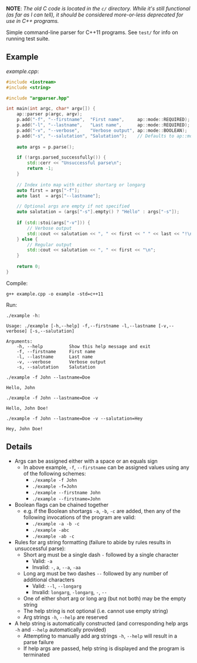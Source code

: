 **NOTE**: *The old C code is located in the `c/` directory. While it's still functional (as far as I can tell), it should be considered more-or-less deprecated for use in C++ programs.*

Simple command-line parser for C++11 programs. See `test/` for info on running test suite.

## Example

*example.cpp*:
```cpp
#include <iostream>
#include <string>

#include "argparser.hpp"

int main(int argc, char* argv[]) {
    ap::parser p(argc, argv);
    p.add("-f", "--firstname",  "First name",     ap::mode::REQUIRED);
    p.add("-l", "--lastname",   "Last name",      ap::mode::REQUIRED);
    p.add("-v", "--verbose",    "Verbose output", ap::mode::BOOLEAN);
    p.add("-s", "--salutation", "Salutation");    // Defaults to ap::mode::OPTIONAL
    
    auto args = p.parse();

    if (!args.parsed_successfully()) {
		std::cerr << "Unsuccessful parse\n";	
        return -1;
    }
   
    // Index into map with either shortarg or longarg 
    auto first = args["-f"];
    auto last  = args["--lastname"];

	// Optional args are empty if not specified
    auto salutation = (args["-s"].empty() ? "Hello" : args["-s"]);
    
    if (std::stoi(args["-v"])) {
        // Verbose output
        std::cout << salutation << ", " << first << " " << last << "!\n";
    } else {
        // Regular output
        std::cout << salutation << ", " << first << "\n";
    }
    
    return 0;
}
```

Compile:

	g++ example.cpp -o example -std=c++11
    
Run:

`./example -h:`

	Usage: ./example [-h,--help] -f,--firstname -l,--lastname [-v,--verbose] [-s,--salutation] 
    
    Arguments:
        -h, --help          Show this help message and exit
        -f, --firstname     First name
        -l, --lastname      Last name
        -v, --verbose       Verbose output
        -s, --salutation    Salutation

`./example -f John --lastname=Doe`

	Hello, John

`./example -f John --lastname=Doe -v`

    Hello, John Doe!
    
`./example -f John --lastname=Doe -v --salutation=Hey`

	Hey, John Doe!

## Details

* Args can be assigned either with a space or an equals sign
	* In above example, `-f`, `--firstname` can be assigned values using any of the following schemes:
		* `./example -f John`
		* `./example -f=John`
		* `./example --firstname John`
		* `./example --firstname=John`
* Boolean flags can be chained together
	* e.g. if the Boolean shortargs `-a`, `-b`, `-c` are added, then any of the following invocations of the program are valid:
		* `./example -a -b -c`
		* `./example -abc`
		* `./example -ab -c`
* Rules for arg string formatting (failure to abide by rules results in unsuccessful parse):
	* Short arg must be a single dash `-` followed by a single character
		* Valid: `-a`
		* Invalid: `-`, `a`, `--a`, `-aa`
	* Long arg must be two dashes `--` followed by any number of additional characters
		* Valid: `--l`, `--longarg`
		* Invalid: `longarg`, `-longarg`, `-`, `--`
	* One of either short arg or long arg (but not both) may be the empty string
    * The help string is not optional (i.e. cannot use empty string)
    * Arg strings `-h`, `--help` are reserved
* A help string is automatically constructed (and corresponding help args `-h` and `--help` automatically provided)
	* Attempting to manually add arg strings `-h`, `--help` will result in a parse failure
	* If help args are passed, help string is displayed and the program is terminated
